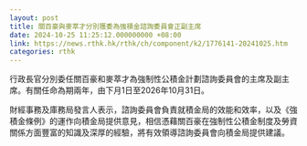 ```yaml
---
layout: post
title: 關百豪與麥萃才分別獲委為強積金諮詢委員會正副主席
date: 2024-10-25 11:25:12.000000000 +08:00
link: https://news.rthk.hk/rthk/ch/component/k2/1776141-20241025.htm
categories: rthk
---
```


行政長官分別委任關百豪和麥萃才為強制性公積金計劃諮詢委員會的主席及副主席。有關任命為期兩年，由下月1日至2026年10月31日。

財經事務及庫務局發言人表示，諮詢委員會負責就積金局的效能和效率，以及《強積金條例》的運作向積金局提供意見，相信憑藉關百豪在強制性公積金制度及勞資關係方面豐富的知識及深厚的經驗，將有效領導諮詢委員會向積金局提供建議。
